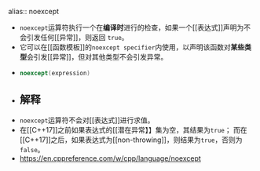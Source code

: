 alias:: noexcept

- `noexcept`运算符执行一个在**编译时**进行的检查，如果一个[[表达式]]声明为不会引发任何[[异常]]，则返回 `true`。
- 它可以在[[函数模板]]的`noexcept specifier`内使用，以声明该函数对**某些类型**会引发[[异常]]，但对其他类型不会引发异常。
- ``` C++
  noexcept(expression)
  ```
- ## 解释
- `noexcept`运算符不会对[[表达式]]进行求值。
- 在[[C++17]]之前如果表达式的[[潜在异常】】集为空，其结果为`true`；
  而在[[C++17]]之后，如果表达式为[[non-throwing]]，则结果为`true`，否则为`false`。
- https://en.cppreference.com/w/cpp/language/noexcept